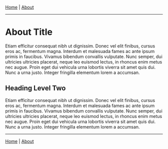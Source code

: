 [Home](/) | 
[About](/about)

***

# About Title

Etiam efficitur consequat nibh ut dignissim. Donec vel elit finibus, cursus eros ac, fermentum magna. Interdum et malesuada fames ac ante ipsum primis in faucibus. Vivamus bibendum convallis vulputate. Nunc semper, dui ultricies ultricies placerat, neque leo euismod lectus, in rhoncus enim metus nec augue. Proin eget dui vehicula urna lobortis viverra sit amet quis dui. Nunc a urna justo. Integer fringilla elementum lorem a accumsan.

## Heading Level Two

Etiam efficitur consequat nibh ut dignissim. Donec vel elit finibus, cursus eros ac, fermentum magna. Interdum et malesuada fames ac ante ipsum primis in faucibus. Vivamus bibendum convallis vulputate. Nunc semper, dui ultricies ultricies placerat, neque leo euismod lectus, in rhoncus enim metus nec augue. Proin eget dui vehicula urna lobortis viverra sit amet quis dui. Nunc a urna justo. Integer fringilla elementum lorem a accumsan.

***

[Home](/) | 
[About](/about)
